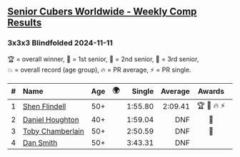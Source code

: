 <style>table {white-space: nowrap;}</style>
<link rel="stylesheet" type="text/css" href="/scw-comp/css/flags.css" />

## [Senior Cubers Worldwide - Weekly Comp Results](/scw-comp/results/)
### 3x3x3 Blindfolded 2024-11-11

<span style="white-space: nowrap;">🏆 = overall winner</span>, <span style="white-space: nowrap;">🥇 = 1st senior</span>, <span style="white-space: nowrap;">🥈 = 2nd senior</span>, <span style="white-space: nowrap;">🥉 = 3rd senior</span>, <span style="white-space: nowrap;">💥 = overall record (age group)</span>, <span style="white-space: nowrap;">🔥 = PR average</span>, <span style="white-space: nowrap;">⚡ = PR single</span>.

| # | Name | Age | 🌍 | Single | Average | Awards | Solve 1 | Solve 2 | Solve 3 | Video |
| :--: | :-- | :--: | :--: | --: | --: | :--: | --: | --: | --: | :-- |
| 1 | [Shen Flindell](../../persons/shen_flindell/333bf.md) | 50+ | <i class="flag flag-AU" /> | 1:55.80 | 2:09.41 | 🏆 🥇 🔥 ⚡ | 1:55.80 | 2:15.92 | 2:16.52 | [Desktop](https://www.facebook.com/745394767/videos/593097076509883) / [Mobile](https://m.facebook.com/745394767/videos/593097076509883) |
| 2 | [Daniel Houghton](../../persons/daniel_houghton/333bf.md) | 40+ | <i class="flag flag-CH" /> | 1:59.04 | DNF | 🥈 | DNF | 1:59.04 | DNF | [Desktop](https://www.facebook.com/events/1990691201411524/permalink/2000200953793882) / [Mobile](https://m.facebook.com/events/1990691201411524?view=permalink&id=2000200953793882) |
| 3 | [Toby Chamberlain](../../persons/toby_chamberlain/333bf.md) | 50+ | <i class="flag flag-AU" /> | 2:50.59 | DNF | 🥉 | DNF | 2:50.59 | DNF | [Desktop](https://www.facebook.com/events/1990691201411524/permalink/1998638593950118) / [Mobile](https://m.facebook.com/events/1990691201411524?view=permalink&id=1998638593950118) |
| 4 | [Dan Smith](../../persons/dan_smith/333bf.md) | 50+ | <i class="flag flag-US" /> | 3:43.31 | DNF |  | 3:43.31 | DNF | 4:18.61 | [Desktop](https://www.facebook.com/events/1990691201411524/permalink/1998408247306486) / [Mobile](https://m.facebook.com/events/1990691201411524?view=permalink&id=1998408247306486) |

<!-- Global site tag (gtag.js) - Google Analytics -->
<script async src="https://www.googletagmanager.com/gtag/js?id=UA-86348435-3"></script>
<script>window.dataLayer = window.dataLayer || []; function gtag() {dataLayer.push(arguments);} gtag('js', new Date()); gtag('config', 'UA-86348435-3');</script>
